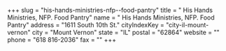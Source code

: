 +++
slug = "his-hands-ministries-nfp--food-pantry"
title = " His Hands Ministries, NFP. Food Pantry"
name = " His Hands Ministries, NFP. Food Pantry"
address = "1611 South 10th St."
cityIndexKey = "city-il-mount-vernon"
city = "Mount Vernon"
state = "IL"
postal = "62864"
website = ""
phone = "618 816-2036"
fax = ""
+++

